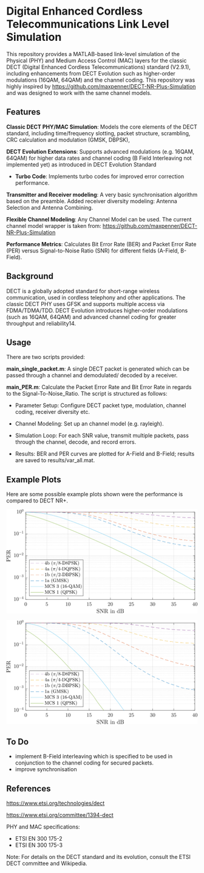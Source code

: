 # Digital Enhanced Cordless Telecommunications Link Level Simulation

This repository provides a MATLAB-based link-level simulation of the Physical (PHY) and Medium Access Control (MAC) layers for the classic DECT (Digital Enhanced Cordless Telecommunications) standard (V2.9.1), including enhancements from DECT Evolution such as higher-order modulations (16QAM, 64QAM) and the channel coding.
This repository was highly inspired by https://github.com/maxpenner/DECT-NR-Plus-Simulation and was designed to work with the same channel models.

## Features

**Classic DECT PHY/MAC Simulation**: Models the core elements of the DECT standard, including time/frequency slotting, packet structure, scrambling, CRC calculation and modulation (GMSK, DBPSK),

**DECT Evolution Extensions**: Supports advanced modulations (e.g. 16QAM, 64QAM) for higher data rates and channel coding (B Field Interleaving not implemented yet) as introduced in DECT Evolution Standard

- **Turbo Code**: Implements turbo codes for improved error correction performance.

**Transmitter and Receiver modeling**: A very basic synchronisation algorithm based on the preamble. Added receiver diversity modeling: Antenna Selection and Antenna Combining.

**Flexible Channel Modeling**: Any Channel Model can be used. The current channel model wrapper is taken from: https://github.com/maxpenner/DECT-NR-Plus-Simulation 

**Performance Metrics**: Calculates Bit Error Rate (BER) and Packet Error Rate (PER) versus Signal-to-Noise Ratio (SNR) for different fields (A-Field, B-Field).

## Background

DECT is a globally adopted standard for short-range wireless communication, used in cordless telephony and other applications. The classic DECT PHY uses GFSK and supports multiple access via FDMA/TDMA/TDD. DECT Evolution introduces higher-order modulations (such as 16QAM, 64QAM) and advanced channel coding for greater throughput and reliability14.

## Usage

There are two scripts provided:

**main_single_packet.m**: A single DECT packet is generated which can be passed through a channel and demodulated/ decoded by a receiver.

**main_PER.m**: Calculate the Packet Error Rate and Bit Error Rate in regards to the Signal-To-Noise_Ratio. The script is structured as follows:

- Parameter Setup: Configure DECT packet type, modulation, channel coding, receiver diversity etc.

- Channel Modeling: Set up an channel model (e.g. rayleigh).

- Simulation Loop: For each SNR value, transmit multiple packets, pass through the channel, decode, and record errors.

- Results: BER and PER curves are plotted for A-Field and B-Field; results are saved to results/var_all.mat.

## Example Plots

Here are some possible example plots shown were the performance is compared to DECT NR+.

![](gfx/100ns_n-1.svg "Simulated packet error rates in a Rayleigh fading channel with one receving antenna.")

![](gfx/100ns_n-2.svg "Simulated packet error rates in a Rayleigh fading channel with two receving antennas.")

## To Do
- implement B-Field interleaving which is specified to be used in conjunction to the channel coding for secured packets.
- improve synchronisation

## References

https://www.etsi.org/technologies/dect

https://www.etsi.org/committee/1394-dect

PHY and MAC specifications:
- ETSI EN 300 175-2
- ETSI EN 300 175-3


Note: For details on the DECT standard and its evolution, consult the ETSI DECT committee and Wikipedia.